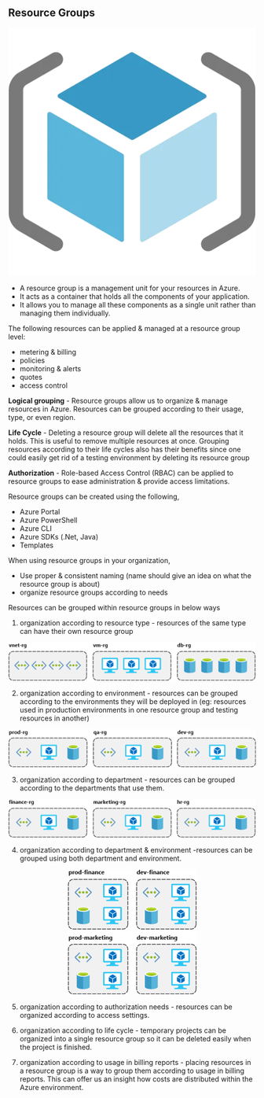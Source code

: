 ## Resource Groups

<p align="center">
<img src="https://raw.githubusercontent.com/BIT-R0nIn/AZ-900-Microsoft-Azure-Fundamentals-Study-Notes/master/img/resgrp.png"></p>

- A resource group is a management unit for your resources in Azure. 
- It acts as a container that holds all the components of your application.
- It allows you to manage all these components as a single unit rather than managing them individually.

The following resources can be applied & managed at a resource group level:
- metering & billing
- policies
- monitoring & alerts
- quotes
- access control

**Logical grouping** - Resource groups allow us to organize & manage resources in Azure. Resources can be grouped according to their usage, type, or even region.

**Life Cycle** - Deleting a resource group will delete all the resources that it holds. This is useful to remove multiple resources at once. Grouping resources according to their life cycles also has their benefits since one could easily get rid of a testing environment by deleting its resource group

**Authorization** - Role-based Access Control (RBAC) can be applied to resource groups to ease administration & provide access limitations. 


Resource groups can be created using the following,

- Azure Portal
- Azure PowerShell
- Azure CLI
- Azure SDKs (.Net, Java)
- Templates

When using resource groups in your organization,

- Use proper & consistent naming (name should give an idea on what the resource group is about)
- organize resource groups according to needs

Resources can be grouped within resource groups in below ways

1. organization according to resource type - resources of the same type can have their own resource group

<p align="center">
<img src="https://raw.githubusercontent.com/BIT-R0nIn/AZ-900-Microsoft-Azure-Fundamentals-Study-Notes/master/img/rg01.png"></p>

2. organization according to environment - resources can be grouped according to the environments they will be deployed in (eg: resources used in production environments in one resource group and testing resources in another)

<p align="center">
<img src="https://raw.githubusercontent.com/BIT-R0nIn/AZ-900-Microsoft-Azure-Fundamentals-Study-Notes/master/img/rg02.png"></p>

3. organization according to department - resources can be grouped according to the departments that use them.

<p align="center">
<img src="https://raw.githubusercontent.com/BIT-R0nIn/AZ-900-Microsoft-Azure-Fundamentals-Study-Notes/master/img/rg03.png"></p>

4. organization according to department & environment -resources can be grouped using both department and environment.

<p align="center">
<img src="https://raw.githubusercontent.com/BIT-R0nIn/AZ-900-Microsoft-Azure-Fundamentals-Study-Notes/master/img/rg04.png"></p>

5. organization according to authorization needs - resources can be organized according to access settings. 

6. organization according to life cycle - temporary projects can be organized into a single resource group so it can be deleted easily when the project is finished.

7. organization according to usage in billing reports - placing resources in a resource group is a way to group them according to usage in billing reports. This can offer us an insight how costs are distributed within the Azure environment.  

